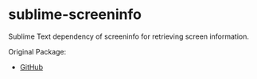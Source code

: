 # sublime-screeninfo


Sublime Text dependency of screeninfo for retrieving screen information.

Original Package:

* [GitHub](https://github.com/rr-/screeninfo)
